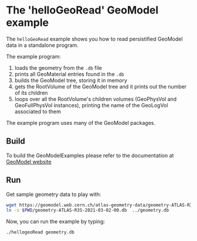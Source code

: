 # The 'helloGeoRead' GeoModel example

The `helloGeoRead` example shows you how to read persistified GeoModel data in a standalone program.

The example program:

 1. loads the geometry from the `.db` file
 2. prints all GeoMaterial entries found in the `.db`
 3. builds the GeoModel tree, storing it in memory
 4. gets the RootVolume of the GeoModel tree and it prints out the number of its children
 5. loops over all the RootVolume's children volumes (GeoPhysVol and GeoFullPhysVol instances), printing the name of the GeoLogVol associated to them

 The example program uses many of the GeoModel packages.


## Build

To build the GeoModelExamples please refer to the documentation at [GeoModel website](https://geomodel.web.cern.ch/home/)

## Run

Get sample geometry data to play with:

```bash
wget https://geomodel.web.cern.ch/atlas-geometry-data/geometry-ATLAS-R3S-2021-03-02-00.db 
ln -s $PWD/geometry-ATLAS-R3S-2021-03-02-00.db  ../geometry.db
```

Now, you can run the example by typing:

```bash
./hellogeoRead geometry.db
```

